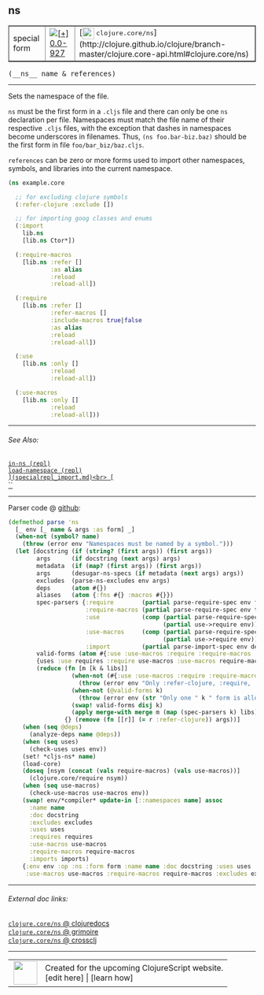 ## ns



 <table border="1">
<tr>
<td>special form</td>
<td><a href="https://github.com/cljsinfo/cljs-api-docs/tree/0.0-927"><img valign="middle" alt="[+] 0.0-927" title="Added in 0.0-927" src="https://img.shields.io/badge/+-0.0--927-lightgrey.svg"></a> </td>
<td>
[<img height="24px" valign="middle" src="http://i.imgur.com/1GjPKvB.png"> <samp>clojure.core/ns</samp>](http://clojure.github.io/clojure/branch-master/clojure.core-api.html#clojure.core/ns)
</td>
</tr>
</table>


 <samp>
(__ns__ name & references)<br>
</samp>

---

Sets the namespace of the file.

`ns` must be the first form in a `.cljs` file and there can only be one `ns`
declaration per file. Namespaces must match the file name of their respective
`.cljs` files, with the exception that dashes in namespaces become underscores
in filenames. Thus, `(ns foo.bar-biz.baz)` should be the first form in file
`foo/bar_biz/baz.cljs`.

`references` can be zero or more forms used to import other namespaces, symbols,
and libraries into the current namespace.

```clj
(ns example.core

  ;; for excluding clojure symbols
  (:refer-clojure :exclude [])

  ;; for importing goog classes and enums
  (:import
    lib.ns
    [lib.ns Ctor*])

  (:require-macros
    [lib.ns :refer []
            :as alias
            :reload
            :reload-all])

  (:require
    [lib.ns :refer []
            :refer-macros []
            :include-macros true|false
            :as alias
            :reload
            :reload-all])

  (:use
    [lib.ns :only []
            :reload
            :reload-all])

  (:use-macros
    [lib.ns :only []
            :reload
            :reload-all]))
```

---


###### See Also:

[`in-ns (repl)`](specialrepl_in-ns.md)<br>
[`load-namespace (repl)`](specialrepl_load-namespace.md)<br>
[``](specialrepl_import.md)<br>
[``](specialrepl_require.md)<br>
[``](specialrepl_require-macros.md)<br>

---




Parser code @ [github](https://github.com/clojure/clojurescript/blob/r2120/src/clj/cljs/analyzer.clj#L1098-L1146):

```clj
(defmethod parse 'ns
  [_ env [_ name & args :as form] _]
  (when-not (symbol? name) 
    (throw (error env "Namespaces must be named by a symbol.")))
  (let [docstring (if (string? (first args)) (first args))
        args      (if docstring (next args) args)
        metadata  (if (map? (first args)) (first args))
        args      (desugar-ns-specs (if metadata (next args) args))
        excludes  (parse-ns-excludes env args)
        deps      (atom #{})
        aliases   (atom {:fns #{} :macros #{}})
        spec-parsers {:require        (partial parse-require-spec env false deps aliases)
                      :require-macros (partial parse-require-spec env true deps aliases)
                      :use            (comp (partial parse-require-spec env false deps aliases)
                                            (partial use->require env))
                      :use-macros     (comp (partial parse-require-spec env true deps aliases)
                                            (partial use->require env))
                      :import         (partial parse-import-spec env deps)}
        valid-forms (atom #{:use :use-macros :require :require-macros :import})
        {uses :use requires :require use-macros :use-macros require-macros :require-macros imports :import :as params}
        (reduce (fn [m [k & libs]]
                  (when-not (#{:use :use-macros :require :require-macros :import} k)
                    (throw (error env "Only :refer-clojure, :require, :require-macros, :use and :use-macros libspecs supported")))
                  (when-not (@valid-forms k)
                    (throw (error env (str "Only one " k " form is allowed per namespace definition"))))
                  (swap! valid-forms disj k)
                  (apply merge-with merge m (map (spec-parsers k) libs)))
                {} (remove (fn [[r]] (= r :refer-clojure)) args))]
    (when (seq @deps)
      (analyze-deps name @deps))
    (when (seq uses)
      (check-uses uses env))
    (set! *cljs-ns* name)
    (load-core)
    (doseq [nsym (concat (vals require-macros) (vals use-macros))]
      (clojure.core/require nsym))
    (when (seq use-macros)
      (check-use-macros use-macros env))
    (swap! env/*compiler* update-in [::namespaces name] assoc
      :name name
      :doc docstring
      :excludes excludes
      :uses uses
      :requires requires
      :use-macros use-macros
      :require-macros require-macros
      :imports imports)
    {:env env :op :ns :form form :name name :doc docstring :uses uses :requires requires :imports imports
     :use-macros use-macros :require-macros require-macros :excludes excludes}))
```

<!--
Repo - tag - source tree - lines:

 <pre>
clojurescript @ r2120
└── src
    └── clj
        └── cljs
            └── <ins>[analyzer.clj:1098-1146](https://github.com/clojure/clojurescript/blob/r2120/src/clj/cljs/analyzer.clj#L1098-L1146)</ins>
</pre>

-->

---



###### External doc links:

[`clojure.core/ns` @ clojuredocs](http://clojuredocs.org/clojure.core/ns)<br>
[`clojure.core/ns` @ grimoire](http://conj.io/store/v1/org.clojure/clojure/1.7.0-beta3/clj/clojure.core/ns/)<br>
[`clojure.core/ns` @ crossclj](http://crossclj.info/fun/clojure.core/ns.html)<br>

---

 <table>
<tr><td>
<img valign="middle" align="right" width="48px" src="http://i.imgur.com/Hi20huC.png">
</td><td>
Created for the upcoming ClojureScript website.<br>
[edit here] | [learn how]
</td></tr></table>

[edit here]:https://github.com/cljsinfo/cljs-api-docs/blob/master/cljsdoc/special_ns.cljsdoc
[learn how]:https://github.com/cljsinfo/cljs-api-docs/wiki/cljsdoc-files

<!--

This information was too distracting to show to readers, but I'll leave it
commented here since it is helpful to:

- pretty-print the data used to generate this document
- and show how to retrieve that data



The API data for this symbol:

```clj
{:description "Sets the namespace of the file.\n\n`ns` must be the first form in a `.cljs` file and there can only be one `ns`\ndeclaration per file. Namespaces must match the file name of their respective\n`.cljs` files, with the exception that dashes in namespaces become underscores\nin filenames. Thus, `(ns foo.bar-biz.baz)` should be the first form in file\n`foo/bar_biz/baz.cljs`.\n\n`references` can be zero or more forms used to import other namespaces, symbols,\nand libraries into the current namespace.\n\n```clj\n(ns example.core\n\n  ;; for excluding clojure symbols\n  (:refer-clojure :exclude [])\n\n  ;; for importing goog classes and enums\n  (:import\n    lib.ns\n    [lib.ns Ctor*])\n\n  (:require-macros\n    [lib.ns :refer []\n            :as alias\n            :reload\n            :reload-all])\n\n  (:require\n    [lib.ns :refer []\n            :refer-macros []\n            :include-macros true|false\n            :as alias\n            :reload\n            :reload-all])\n\n  (:use\n    [lib.ns :only []\n            :reload\n            :reload-all])\n\n  (:use-macros\n    [lib.ns :only []\n            :reload\n            :reload-all]))\n```",
 :ns "special",
 :name "ns",
 :signature ["[name & references]"],
 :history [["+" "0.0-927"]],
 :type "special form",
 :related ["specialrepl/in-ns"
           "specialrepl/load-namespace"
           "specialrepl/import"
           "specialrepl/require"
           "specialrepl/require-macros"],
 :full-name-encode "special_ns",
 :source {:code "(defmethod parse 'ns\n  [_ env [_ name & args :as form] _]\n  (when-not (symbol? name) \n    (throw (error env \"Namespaces must be named by a symbol.\")))\n  (let [docstring (if (string? (first args)) (first args))\n        args      (if docstring (next args) args)\n        metadata  (if (map? (first args)) (first args))\n        args      (desugar-ns-specs (if metadata (next args) args))\n        excludes  (parse-ns-excludes env args)\n        deps      (atom #{})\n        aliases   (atom {:fns #{} :macros #{}})\n        spec-parsers {:require        (partial parse-require-spec env false deps aliases)\n                      :require-macros (partial parse-require-spec env true deps aliases)\n                      :use            (comp (partial parse-require-spec env false deps aliases)\n                                            (partial use->require env))\n                      :use-macros     (comp (partial parse-require-spec env true deps aliases)\n                                            (partial use->require env))\n                      :import         (partial parse-import-spec env deps)}\n        valid-forms (atom #{:use :use-macros :require :require-macros :import})\n        {uses :use requires :require use-macros :use-macros require-macros :require-macros imports :import :as params}\n        (reduce (fn [m [k & libs]]\n                  (when-not (#{:use :use-macros :require :require-macros :import} k)\n                    (throw (error env \"Only :refer-clojure, :require, :require-macros, :use and :use-macros libspecs supported\")))\n                  (when-not (@valid-forms k)\n                    (throw (error env (str \"Only one \" k \" form is allowed per namespace definition\"))))\n                  (swap! valid-forms disj k)\n                  (apply merge-with merge m (map (spec-parsers k) libs)))\n                {} (remove (fn [[r]] (= r :refer-clojure)) args))]\n    (when (seq @deps)\n      (analyze-deps name @deps))\n    (when (seq uses)\n      (check-uses uses env))\n    (set! *cljs-ns* name)\n    (load-core)\n    (doseq [nsym (concat (vals require-macros) (vals use-macros))]\n      (clojure.core/require nsym))\n    (when (seq use-macros)\n      (check-use-macros use-macros env))\n    (swap! env/*compiler* update-in [::namespaces name] assoc\n      :name name\n      :doc docstring\n      :excludes excludes\n      :uses uses\n      :requires requires\n      :use-macros use-macros\n      :require-macros require-macros\n      :imports imports)\n    {:env env :op :ns :form form :name name :doc docstring :uses uses :requires requires :imports imports\n     :use-macros use-macros :require-macros require-macros :excludes excludes}))",
          :title "Parser code",
          :repo "clojurescript",
          :tag "r2120",
          :filename "src/clj/cljs/analyzer.clj",
          :lines [1098 1146]},
 :full-name "special/ns",
 :clj-symbol "clojure.core/ns"}

```

Retrieve the API data for this symbol:

```clj
;; from Clojure REPL
(require '[clojure.edn :as edn])
(-> (slurp "https://raw.githubusercontent.com/cljsinfo/cljs-api-docs/catalog/cljs-api.edn")
    (edn/read-string)
    (get-in [:symbols "special/ns"]))
```

-->
